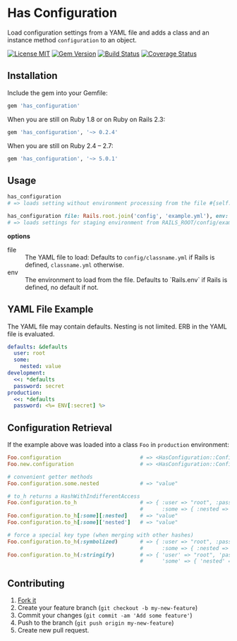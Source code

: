 Has Configuration
=================

Load configuration settings from a YAML file and adds a class and an instance method `configuration` to an object.

[![License MIT](https://img.shields.io/badge/license-MIT-brightgreen.svg)](https://github.com/spickermann/has_configuration/blob/main/MIT-LICENSE)
[![Gem Version](https://badge.fury.io/rb/has_configuration.svg)](http://badge.fury.io/rb/has_configuration)
[![Build Status](https://github.com/spickermann/has_configuration/actions/workflows/CI.yml/badge.svg)](https://github.com/spickermann/has_configuration/actions/workflows/CI.yml)
[![Coverage Status](https://coveralls.io/repos/spickermann/has_configuration/badge.svg?branch=main)](https://coveralls.io/r/spickermann/has_configuration?branch=main)

Installation
------------

Include the gem into your Gemfile:

```ruby
gem 'has_configuration'
```

When you are still on Ruby 1.8 or on Ruby on Rails 2.3:

```ruby
gem 'has_configuration', '~> 0.2.4'
```

When you are still on Ruby 2.4 – 2.7:

```ruby
gem 'has_configuration', '~> 5.0.1'
```

Usage
-----

```ruby
has_configuration
# => loads setting without environment processing from the file #{self.class.name.downcase}.yml

has_configuration file: Rails.root.join('config', 'example.yml'), env: 'staging'
# => loads settings for staging environment from RAILS_ROOT/config/example.yml file
```

**options**

<dl>
<dt>file</dt>
<dd>
  The YAML file to load: Defaults to <code>config/classname.yml</code> if Rails is
  defined, <code>classname.yml</code> otherwise.
</dd>
<dt>env</dt>
<dd>
  The environment to load from the file. Defaults to `Rails.env` if Rails is defined, no default if not.
</dd>

YAML File Example
-----------------

The YAML file may contain defaults. Nesting is not limited. ERB in the YAML file is evaluated.

```yaml
defaults: &defaults
  user: root
  some:
    nested: value
development:
  <<: *defaults
  password: secret
production:
  <<: *defaults
  password: <%= ENV[:secret] %>
```

Configuration Retrieval
-----------------------

If the example above was loaded into a class `Foo` in `production` environment:

```ruby
Foo.configuration                         # => <HasConfiguration::Configuration:0x00...>
Foo.new.configuration                     # => <HasConfiguration::Configuration:0x00...>

# convenient getter methods
Foo.configuration.some.nested             # => "value"

# to_h returns a HashWithIndifferentAccess
Foo.configuration.to_h                    # => { :user => "root", :password => "prod-secret"
                                          #      :some => { :nested => "value" } }
Foo.configuration.to_h[:some][:nested]    # => "value"
Foo.configuration.to_h[:some]['nested']   # => "value"

# force a special key type (when merging with other hashes)
Foo.configuration.to_h(:symbolized)       # => { :user => "root", :password => "prod-secret"
                                          #      :some => { :nested => "value" } }
Foo.configuration.to_h(:stringify)        # => { 'user' => "root", 'password' => "prod-secret"
                                          #      'some' => { 'nested' => "value" } }
```

Contributing
------------

1. [Fork it](http://github.com/spickermann/has_configuration/fork)
2. Create your feature branch (`git checkout -b my-new-feature`)
3. Commit your changes (`git commit -am 'Add some feature'`)
4. Push to the branch (`git push origin my-new-feature`)
5. Create new pull request.
